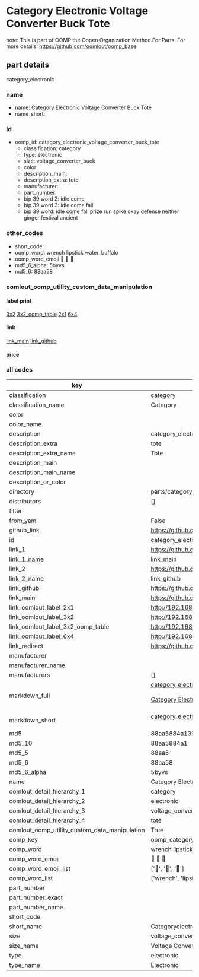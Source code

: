 # Category Electronic Voltage Converter Buck Tote  

note: This is part of OOMP the Oopen Organization Method For Parts. For more details: https://github.com/oomlout/oomp_base

##  part details
  



category_electronic



### name
* name: Category Electronic Voltage Converter Buck Tote
* name_short: 
### id
* oomp_id: category_electronic_voltage_converter_buck_tote
  * classification: category
  * type: electronic
  * size: voltage_converter_buck
  * color: 
  * description_main: 
  * description_extra: tote
  * manufacturer: 
  * part_number: 
  * bip 39 word 2: idle come
  * bip 39 word 3: idle come fall
  * bip 39 word: idle come fall prize run spike okay defense neither ginger festival ancient

### other_codes
* short_code: 
* oomp_word: wrench lipstick water_buffalo
* oomp_word_emoji :wrench: :lipstick: :water_buffalo:
* md5_6_alpha: 5byvs
* md5_6: 88aa58






### oomlout_oomp_utility_custom_data_manipulation
#### label print
[3x2](http://192.168.1.245:1112/?label=oomp%205byvs)
[3x2_oomp_table](http://192.168.1.108:1112/?label=oomp%205byvs)
[2x1](http://192.168.1.242:1112/?label=oomp%205byvs)
[6x4](http://192.168.1.55:1112/?label=oomp%205byvs)    

#### link

[link_main](https://github.com/oomlout/oomlout_oomp_version_1_messy/tree/main/parts/category_electronic_voltage_converter_buck_tote) [link_github](https://github.com/oomlout/oomlout_oomp_version_1_messy/tree/main/parts/category_electronic_voltage_converter_buck_tote)                             

#### price







### all codes 
| key | value |  
| --- | --- |  
| classification | category |  
| classification_name | Category |  
| color |  |  
| color_name |  |  
| description | category_electronic |  
| description_extra | tote |  
| description_extra_name | Tote |  
| description_main |  |  
| description_main_name |  |  
| description_or_color |   |  
| directory | parts/category_electronic_voltage_converter_buck_tote |  
| distributors | [] |  
| filter |  |  
| from_yaml | False |  
| github_link | https://github.com/oomlout/oomlout_oomp_part_src/tree/main/parts/category_electronic_voltage_converter_buck_tote |  
| id | category_electronic_voltage_converter_buck_tote |  
| link_1 | https://github.com/oomlout/oomlout_oomp_version_1_messy/tree/main/parts/category_electronic_voltage_converter_buck_tote |  
| link_1_name | link_main |  
| link_2 | https://github.com/oomlout/oomlout_oomp_version_1_messy/tree/main/parts/category_electronic_voltage_converter_buck_tote |  
| link_2_name | link_github |  
| link_github | https://github.com/oomlout/oomlout_oomp_version_1_messy/tree/main/parts/category_electronic_voltage_converter_buck_tote |  
| link_main | https://github.com/oomlout/oomlout_oomp_version_1_messy/tree/main/parts/category_electronic_voltage_converter_buck_tote |  
| link_oomlout_label_2x1 | http://192.168.1.242:1112/?label=oomp%205byvs |  
| link_oomlout_label_3x2 | http://192.168.1.245:1112/?label=oomp%205byvs |  
| link_oomlout_label_3x2_oomp_table | http://192.168.1.108:1112/?label=oomp%205byvs |  
| link_oomlout_label_6x4 | http://192.168.1.55:1112/?label=oomp%205byvs |  
| link_redirect | https://github.com/oomlout/oomlout_oomp_version_1_messy/tree/main/parts/category_electronic_voltage_converter_buck_tote |  
| manufacturer |  |  
| manufacturer_name |  |  
| manufacturers | [] |  
| markdown_full | [category_electronic_voltage_converter_buck_tote](none)<br>[](none)<br>[Category Electronic Voltage Converter Buck Tote](none)<br><br> |  
| markdown_short | [category_electronic_voltage_converter_buck_tote](none)<br><br> |  
| md5 | 88aa5884a139733f475eaab4a44b8385 |  
| md5_10 | 88aa5884a1 |  
| md5_5 | 88aa5 |  
| md5_6 | 88aa58 |  
| md5_6_alpha | 5byvs |  
| name | Category Electronic Voltage Converter Buck Tote |  
| oomlout_detail_hierarchy_1 | category |  
| oomlout_detail_hierarchy_2 | electronic |  
| oomlout_detail_hierarchy_3 | voltage_converter_buck |  
| oomlout_detail_hierarchy_4 | tote |  
| oomlout_oomp_utility_custom_data_manipulation | True |  
| oomp_key | oomp_category_electronic_voltage_converter_buck_tote |  
| oomp_word | wrench lipstick water_buffalo |  
| oomp_word_emoji | :wrench: :lipstick: :water_buffalo: |  
| oomp_word_emoji_list | [':wrench:', ':lipstick:', ':water_buffalo:'] |  
| oomp_word_list | ['wrench', 'lipstick', 'water_buffalo'] |  
| part_number |  |  
| part_number_exact |  |  
| part_number_name |  |  
| short_code |  |  
| short_name | Categoryelectronic |  
| size | voltage_converter_buck |  
| size_name | Voltage Converter Buck |  
| type | electronic |  
| type_name | Electronic |  
